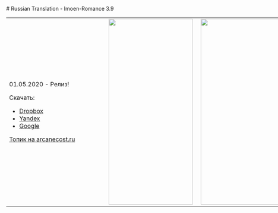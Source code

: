 <p># Russian Translation - Imoen-Romance 3.9</p>
<table style="height: 510px; width: 991px;">
<tbody>
<tr>
<td style="width: 263px;">
<p>01.05.2020 - Релиз!</p>
<p>Скачать:</p>
<ul>
<li><a href="https://www.dropbox.com/s/mlvy1i4llwz9hpi/Imoen%20Romance%203.9.7%20Multi-language.rar?dl=0">Dropbox</a></li>
<li><a href="https://yadi.sk/d/6ZAmGCqMBtYSqw">Yandex</a></li>
<li><a href="https://drive.google.com/file/d/12o3-bVQbq8YVRF_DIPZJ1x93lvBWCH1v/view?usp=sharing">Google</a></li>
</ul>
<p><a href="https://arcanecoast.ru/forum/viewtopic.php?f=6&amp;t=875" rel="nofollow">Топик на arcanecost.ru</a></p>
</td>
<td style="width: 232px;"><img src="https://i.imgur.com/eLqfD42.png" width="226" height="500" /></td>
<td style="width: 476px;"><img src="https://i.imgur.com/NxBdI8l.png" width="226" height="500" /></td>
</tr>
</tbody>
</table>
